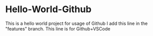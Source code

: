 # Hello-World-Github
This is a hello world project for usage of Github
I add this line in the "features" branch.
This line is for Github+VSCode